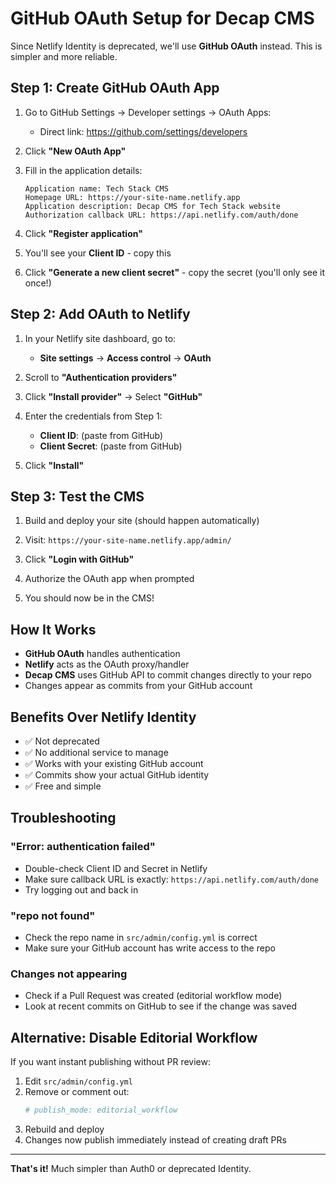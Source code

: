 # GitHub OAuth Setup for Decap CMS

Since Netlify Identity is deprecated, we'll use **GitHub OAuth** instead. This is simpler and more reliable.

## Step 1: Create GitHub OAuth App

1. Go to GitHub Settings → Developer settings → OAuth Apps:
   - Direct link: https://github.com/settings/developers

2. Click **"New OAuth App"**

3. Fill in the application details:
   ```
   Application name: Tech Stack CMS
   Homepage URL: https://your-site-name.netlify.app
   Application description: Decap CMS for Tech Stack website
   Authorization callback URL: https://api.netlify.com/auth/done
   ```

4. Click **"Register application"**

5. You'll see your **Client ID** - copy this

6. Click **"Generate a new client secret"** - copy the secret (you'll only see it once!)

## Step 2: Add OAuth to Netlify

1. In your Netlify site dashboard, go to:
   - **Site settings** → **Access control** → **OAuth**

2. Scroll to **"Authentication providers"**

3. Click **"Install provider"** → Select **"GitHub"**

4. Enter the credentials from Step 1:
   - **Client ID**: (paste from GitHub)
   - **Client Secret**: (paste from GitHub)

5. Click **"Install"**

## Step 3: Test the CMS

1. Build and deploy your site (should happen automatically)

2. Visit: `https://your-site-name.netlify.app/admin/`

3. Click **"Login with GitHub"**

4. Authorize the OAuth app when prompted

5. You should now be in the CMS!

## How It Works

- **GitHub OAuth** handles authentication
- **Netlify** acts as the OAuth proxy/handler
- **Decap CMS** uses GitHub API to commit changes directly to your repo
- Changes appear as commits from your GitHub account

## Benefits Over Netlify Identity

- ✅ Not deprecated
- ✅ No additional service to manage
- ✅ Works with your existing GitHub account
- ✅ Commits show your actual GitHub identity
- ✅ Free and simple

## Troubleshooting

### "Error: authentication failed"

- Double-check Client ID and Secret in Netlify
- Make sure callback URL is exactly: `https://api.netlify.com/auth/done`
- Try logging out and back in

### "repo not found"

- Check the repo name in `src/admin/config.yml` is correct
- Make sure your GitHub account has write access to the repo

### Changes not appearing

- Check if a Pull Request was created (editorial workflow mode)
- Look at recent commits on GitHub to see if the change was saved

## Alternative: Disable Editorial Workflow

If you want instant publishing without PR review:

1. Edit `src/admin/config.yml`
2. Remove or comment out:
   ```yaml
   # publish_mode: editorial_workflow
   ```
3. Rebuild and deploy
4. Changes now publish immediately instead of creating draft PRs

---

**That's it!** Much simpler than Auth0 or deprecated Identity.
